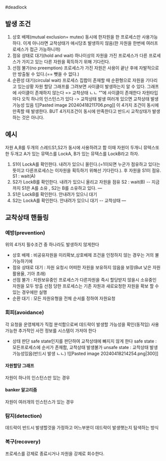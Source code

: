 #deadlock 
## 발생 조건
1. 상호 배제(mutual exclusion= mutex)
	동시에 한자원을 한 프로세스만 사용가능하다.
	이게 아니라면 교착상태가 애시당초 발생하지 않음(한 자원을 한번에 여러프로세스가 접근 가능하니까) 
2. 점유 상태로 대기(hold and wait)
	하나이상의 자원을 가진 프로세스가 다른 프로세스가 가지고 있는 다른 자원을 획득하기 위해 기다린다.
3. 선점 불가(no preemption)
	프로세스가 가진 자원은 사용이 끝난 후에 자발적으로만 방출될 수 있다.(== 뺏을 수 없다.)
4. 순환성 대기(circulal wait)
	프로세스 집합이 존재할 때 순환형으로 자원을 기다리고 있는상황
	자원 할당 그래프를 그려보면 사이클이 발생하는지 알 수 있다.
	그래프에 사이클이 존재하지 않는다 => 교착상태 ㄴㄴ
	“”에 사이클이 존재한다
		자원타입마다 오직 하나의 인스턴스가 있다 -> 교착상태 발생
		여러개 있으면 교착상태 발생 가능성 있음
	![[Pasted image 20240418211706.png]]
이 4가지 조건이 동시에 만족할 때 발생한다. BUT 4가지조건이 동시에 만족한다고 반드시 교착상태가 발생하는 것은 아니다.

## 예시
자원 A,B를 두개의 스레드S1,S2가 동시에 사용하려고 함
이때 자원이 두개니 뮤텍스또한 두개고 A가 있는 뮤택스를 LockA, B가 있는 뮤텍스를 LockB라고 하자.
1. S1이 LockA를 확인한다. 내려가 있으니 올린다.(=1이되면 누군가 점유하고 있다는 뜻이고 다른프로세스는 이자원을 획득하기 위해선 기다린다.). 후 자원을 S1이 점유. S1 : wait(A)
2. S2가 LockB를 확인한다. 내려가 있으니 올리고 자원을 점유 S2 : wait(B)
-- 지금까지 S1은 A를 소유 , S2는 B를 소유하고 있다. —
3. S1은 LockB를 확인한다. 안내려가 있으니 대기
4. S2는 LockA를 확인한다. 안내려가 있으니 대기
-- 교착상태 —

## 교착상태 핸들링
### 예방(prevention)
위의 4가지 필수조건 중 하나라도 발생하지 않게한다
- 상호 배제 : 비공유자원을 미리확보,상호배제 조건을 인정하지 않는 경우는 거의 불가능하기에
- 점유 상태로 대기 : 자원 요청시 어떠한 자원을 보유하지 않음을 보장(But 낮은 자원활용율, 기아 초래)
- 선점 불가 : 자원보유중인 프로세스가 다른자원을 즉시 할당받지 않을시 소유중인 자원을 모두 방출
	선점 당한 프로세스는 기존 자원과 새로요청한 자원을 확보 할 수 있는 경우에만 실행
- 순환 대기 : 모든 자원유형을 전체 순서를 정하여 자원요청
### 회피(avoidance)
각 요청을 운영체제가 직접 분석함으로써 데드락이 발생할 가능성을 확인(동적임)
사용가능한 추가적인 사전 정보를 시스템이 가저야 한다
- 상태 판단
	safe state인지를 판단하여 교착상태에 빠지지 않게 한다
	safe state : 모든프로세스에 순서가 존재함, 교착상태 발생불가
	unsafe state : 교착상태 발생 가능성있음(반드시 발생 ㄴㄴ)
	![[Pasted image 20240418214254.png|300]]
#### 자원할당 그래프
자원이 하나의 인스턴스만 있는 경우
#### banker 알고리즘
자원이 여러개의 인스턴스가 있는 경우
### 탐지(detection)
데드락이 반드시 발생할것을 가정하고 어느부분이 데드락이 발생햇는지 탐색하는 방식
### 복구(recovery)
프로세스를 강제로 종료시거나 자원을 강제로 회수한다.